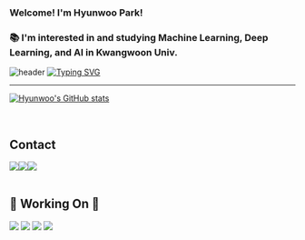 ### Welcome! I'm Hyunwoo Park!
### 📚 I'm interested in and studying Machine Learning, Deep Learning, and AI in Kwangwoon Univ.

![header](https://capsule-render.vercel.app/api?type=waving&color=6648D1CC&text=&height=80)
[![Typing SVG](https://readme-typing-svg.demolab.com?font=Alkatra&weight=500&size=45&duration=3500&pause=3&color=6648D1CC&center=false&vCenter=false&multiline=true&repeat=false&width=1000&height=100&lines=Welcome+to+Hyunwoo's+GitHub!👋)](https://git.io/typing-svg)
 
<div align="left">

-------



[![Hyunwoo's GitHub stats](https://github-readme-stats.vercel.app/api?username=bhw119&include_all_commits=true&show_icons=true&)](https://github.com/bhw119/github-readme-stats)
 
<br>
 
## Contact 
<div style="display:flex; flex-direction:row;">
    <a href="mailto:bhw119@gmail.com">
        <img src="https://img.shields.io/badge/Gmail-EA4335?style=for-the-badge&logo=Gmail&logoColor=white"> 
    </a>
    <a href="[https://open.kakao.com/o/sGFzzbsf](https://open.kakao.com/o/sjuqiI3f)">
        <img src="https://img.shields.io/badge/KakaoTalk-FFCD00?style=for-the-badge&logoColor=black&logo=KakaoTalk"> 
    </a>
    <a href="https://www.instagram.com/_hyunvv00">
        <img src="https://img.shields.io/badge/Instagram-E4405F?style=for-the-badge&logo=Instagram&logoColor=white"> 
    </a>

</div><br>
    
## 🔨 Working On 🔨
<div style="display:flex; flex-direction:column; align-items:flex-start;">
    
   
 
<div>

 <img src="https://img.shields.io/badge/Python-3776AB?style=flat-square&logo=Python&logoColor=white"/>
<img src="https://img.shields.io/badge/androidstudio-3DDC84?style=flat-square&logo=androidstudio&logoColor=white"/>
<img src="https://img.shields.io/badge/c-A8B9CC?style=flat-square&logo=c&logoColor=white"/>
<img src="https://img.shields.io/badge/java-F80000?style=flat-square&logo=oracle&logoColor=white"/>
</div>
